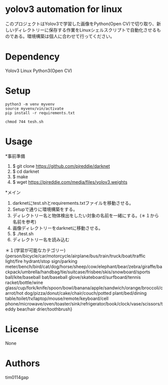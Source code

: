 # yolov3 automation for linux
このプロジェクトはYolov3で学習した画像をPython(Open CV)で切り取り、新しいディレクトリーに保存する作業をLinuxシェルスクリプトで自動化させるものである。環境構築は個人に合わせて行ってください。

# Dependency
Yolov3
Linux 
Python3(Open CV)

# Setup
```
python3 -m venv myvenv
source myvenv/vin/activate
pip install -r requirements.txt

chmod 744 tesh.sh
```
# Usage
*事前準備
1. $ git clone https://github.com/pjreddie/darknet
2. $ cd darknet
3. $ make
4. $ wget https://pjreddie.com/media/files/yolov3.weights

*メイン
1. darknetにtest.shとrequirements.txtファイルを移動させる。 
2. Setupで通りに環境構築をする。
3. ディレクトリー名と物体検出をしたい対象の名前を一緒にする。(＊１から名前を参考)
4. 画像ディレクトリーをdarknetに移動させる。
5. $ ./test.sh
6. ディレクトリー名を読み込む


＊１(学習が可能なカテゴリー)   
{person/bicycle/car/motorcycle/airplane/bus/train/truck/boat/traffic light/fire hydrant/stop sign/parking meter/bench/bird/cat/dog/horse/sheep/cow/elephant/bear/zebra/giraffe/backpack/umbrella/handbag/tie/suitcase/frisbee/skis/snowboard/sports ball/kite/baseball bat/baseball glove/skateboard/surfboard/tennis racket/bottle/wine glass/cup/fork/knife/spoon/bowl/banana/apple/sandwich/orange/broccoli/carrot/hot dog/pizza/donut/cake/chair/couch/potted plant/bed/dining table/toilet/tv/laptop/mouse/remote/keyboard/cell phone/microwave/oven/toaster/sink/refrigerator/book/clock/vase/scissors/teddy bear/hair drier/toothbrush}

# License
None

# Authors
tim0114gap
